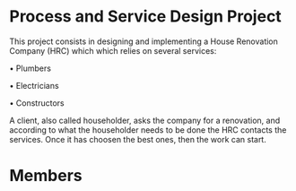 # Process and Service Design Project
This project consists in designing and implementing a House Renovation Company (HRC) which which relies on several services:

• Plumbers

• Electricians

• Constructors

A client, also called householder, asks the company for a renovation, and according to what the householder needs to be done the HRC contacts the services. Once it has choosen the best ones, then the work can start.
# Members
